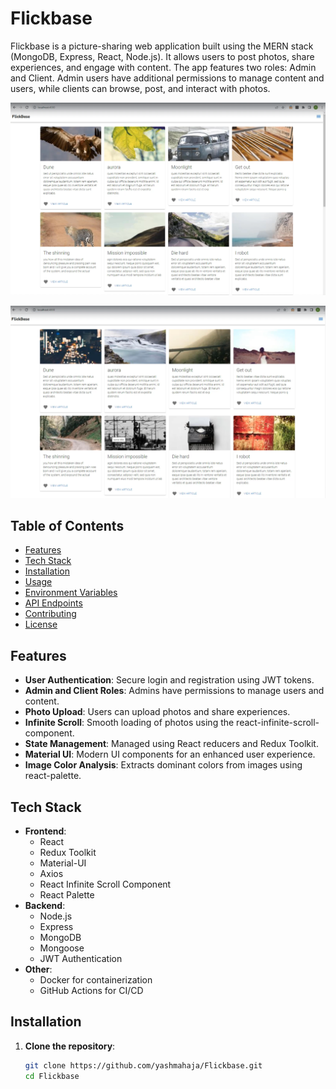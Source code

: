 # Flickbase

Flickbase is a picture-sharing web application built using the MERN stack (MongoDB, Express, React, Node.js). It allows users to post photos, share experiences, and engage with content. The app features two roles: Admin and Client. Admin users have additional permissions to manage content and users, while clients can browse, post, and interact with photos.

![Flickbase Screenshot](/client/assets/photo.png)

![Flickbase Screenshot](/client/assets/photo2.png)

## Table of Contents

- [Features](#features)
- [Tech Stack](#tech-stack)
- [Installation](#installation)
- [Usage](#usage)
- [Environment Variables](#environment-variables)
- [API Endpoints](#api-endpoints)
- [Contributing](#contributing)
- [License](#license)

## Features

- **User Authentication**: Secure login and registration using JWT tokens.
- **Admin and Client Roles**: Admins have permissions to manage users and content.
- **Photo Upload**: Users can upload photos and share experiences.
- **Infinite Scroll**: Smooth loading of photos using the react-infinite-scroll-component.
- **State Management**: Managed using React reducers and Redux Toolkit.
- **Material UI**: Modern UI components for an enhanced user experience.
- **Image Color Analysis**: Extracts dominant colors from images using react-palette.

## Tech Stack

- **Frontend**:
  - React
  - Redux Toolkit
  - Material-UI
  - Axios
  - React Infinite Scroll Component
  - React Palette
- **Backend**:
  - Node.js
  - Express
  - MongoDB
  - Mongoose
  - JWT Authentication
- **Other**:
  - Docker for containerization
  - GitHub Actions for CI/CD

## Installation

1. **Clone the repository**:
   ```bash
   git clone https://github.com/yashmahaja/Flickbase.git
   cd Flickbase

